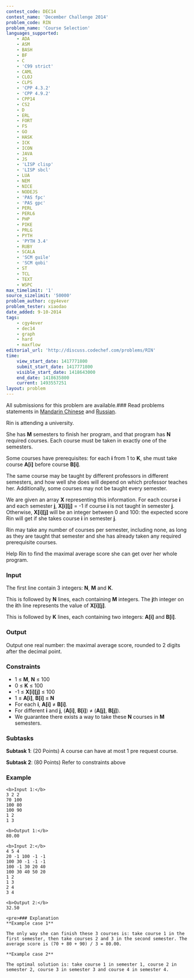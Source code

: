 ```yaml
---
contest_code: DEC14
contest_name: 'December Challenge 2014'
problem_code: RIN
problem_name: 'Course Selection'
languages_supported:
    - ADA
    - ASM
    - BASH
    - BF
    - C
    - 'C99 strict'
    - CAML
    - CLOJ
    - CLPS
    - 'CPP 4.3.2'
    - 'CPP 4.9.2'
    - CPP14
    - CS2
    - D
    - ERL
    - FORT
    - FS
    - GO
    - HASK
    - ICK
    - ICON
    - JAVA
    - JS
    - 'LISP clisp'
    - 'LISP sbcl'
    - LUA
    - NEM
    - NICE
    - NODEJS
    - 'PAS fpc'
    - 'PAS gpc'
    - PERL
    - PERL6
    - PHP
    - PIKE
    - PRLG
    - PYTH
    - 'PYTH 3.4'
    - RUBY
    - SCALA
    - 'SCM guile'
    - 'SCM qobi'
    - ST
    - TCL
    - TEXT
    - WSPC
max_timelimit: '1'
source_sizelimit: '50000'
problem_author: cgy4ever
problem_tester: xiaodao
date_added: 9-10-2014
tags:
    - cgy4ever
    - dec14
    - graph
    - hard
    - maxflow
editorial_url: 'http://discuss.codechef.com/problems/RIN'
time:
    view_start_date: 1417771800
    submit_start_date: 1417771800
    visible_start_date: 1418643000
    end_date: 1418635800
    current: 1493557251
layout: problem
---
```

All submissions for this problem are available.### Read problems statements in [Mandarin Chinese](/download/translated/DEC14/mandarin/RIN.pdf) and [Russian](/download/translated/DEC14/russian/RIN.pdf).

Rin is attending a university.

She has **M** semesters to finish her program, and that program has **N** required courses. Each course must be taken in exactly one of the semesters.

Some courses have prerequisites: for each **i** from 1 to **K**, she must take course **A\[i\]** before course **B\[i\]**.

The same course may be taught by different professors in different semesters, and how well she does will depend on which professor teaches her. Additionally, some courses may not be taught every semester.

We are given an array **X** representing this information. For each course **i** and each semester **j**, **X\[i\]\[j\]** = -1 if course **i** is not taught in semester **j**. Otherwise, **X\[i\]\[j\]** will be an integer between 0 and 100: the expected score Rin will get if she takes course **i** in semester **j**.

Rin may take any number of courses per semester, including none, as long as they are taught that semester and she has already taken any required prerequisite courses.

Help Rin to find the maximal average score she can get over her whole program.

### Input

The first line contain 3 integers: **N**, **M** and **K**.

This is followed by **N** lines, each containing **M** integers. The **j**th integer on the **i**th line represents the value of **X\[i\]\[j\]**.

This is followed by **K** lines, each containing two integers: **A\[i\]** and **B\[i\]**.

### Output

Output one real number: the maximal average score, rounded to 2 digits after the decimal point.

### Constraints

- 1 ≤ **M**, **N** ≤ 100
- 0 ≤ **K** ≤ 100
- -1 ≤ **X\[i\]\[j\]** ≤ 100
- 1 ≤ **A\[i\]**, **B\[i\]** ≤ **N**
- For each **i**, **A\[i\]** ≠ **B\[i\]**.
- For different **i** and **j**, (**A\[i\]**, **B\[i\]**) ≠ (**A\[j\]**, **B\[j\]**).
- We guarantee there exists a way to take these **N** courses in **M** semesters.
 
### Subtasks

**Subtask 1**: (20 Points) A course can have at most 1 pre request course.

**Subtask 2**: (80 Points) Refer to constraints above

### Example

 ```
<b>Input 1:</b>
3 2 2
70 100
100 80
100 90
1 2
1 3

<b>Output 1:</b>
80.00

<b>Input 2:</b>
4 5 4
20 -1 100 -1 -1
100 30 -1 -1 -1
100 -1 30 20 40
100 30 40 50 20
1 2
1 3
2 4
3 4

<b>Output 2:</b>
32.50

<pre>### Explanation
**Example case 1**

The only way she can finish these 3 courses is: take course 1 in the first semester, then take courses 2 and 3 in the second semester. The average score is (70 + 80 + 90) / 3 = 80.00.

**Example case 2**

The optimal solution is: take course 1 in semester 1, course 2 in semester 2, course 3 in semester 3 and course 4 in semester 4.

